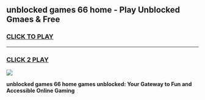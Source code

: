 
## unblocked games 66 home - Play Unblocked Gmaes & Free
<h3>
<a href="https://premium.freeplayer.one?title=unblocked_games_66_home&ref=19F">CLICK TO PLAY</a></h3>
<hr>

<h3>
<a href="https://premium.freeplayer.one?title=unblocked_games_66_home&ref=19F">CLICK 2 PLAY</a>
  
</h3>

<a href="https://premium.freeplayer.one?title=unblocked_games_66_home&ref=19F/"><img src="https://clearcache.store/games.png"></a>


**unblocked games 66 home games unblocked: Your Gateway to Fun and Accessible Online Gaming**
